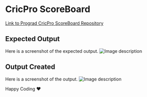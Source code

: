 #  CricPro ScoreBoard

[Link to Prograd CricPro ScoreBoard Repository](https://github.com/FACEPrep-ProGrad/lab-cricpro-scoreboard/)

## Expected Output
Here is a screenshot of the expected output.
![Image description](https://i1.faceprep.in/ProGrad/cricpro.png)

## Output Created
Here is a screenshot of the output.
![Image description](./Output/result.png)

Happy Coding ❤️
